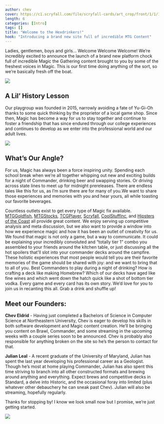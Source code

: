 ```yaml
---
author: chev
cover: https://c1.scryfall.com/file/scryfall-cards/art_crop/front/1/1/11016840-56b6-4759-bde6-3dc0e339e87e.jpg?1557576979
length: 6
categories: [Intro]
tags: []
title: "Welcome to the Hexdrinkers!"
hook: "Introducing a brand new site full of incredible MTG Content"
---
```

Ladies, gentlemen, boys and girls... Welcome Welcome Welcome! We’re incredibly excited to announce the launch of a brand new platform chock full of incredible Magic the Gathering content brought to you by some of the freshest voices in Magic. This is our first time doing anything of the sort, so we’re basically fresh off the boat.

<div class="text-center">
    <img src="https://media.giphy.com/media/GCLlQnV7wzKLu/giphy.gif" style="max-width: 50%" class="img-fluid">
</div>

## A Lil’ History Lesson
Our playgroup was founded in 2015, narrowly avoiding a fate of Yu-Gi-Oh thanks to some quick thinking by the proprietor of a local game shop. Since then, Magic has become a way for us to stay together and continue to foster a friendship that has since endured through our college experiences and continues to develop as we enter into the professional world and our adult lives. 

<div class="text-center">
    <img src="https://media.giphy.com/media/l41lZD0i4UU9PkDJe/giphy.gif" style="max-width: 50%" class="img-fluid">
</div>


## What’s Our Angle?
For us, Magic has always been a force inspiring unity. Spending each school break when we’re all together whipping out new and exciting builds for a night of Commander, drinking beer and swapping stories. Or driving across state lines to meet up for midnight prereleases. There are endless tales like this for us, as I’m sure there are for many of you.We want to share those experiences and memories with you and hear yours, all while toasting our favorite beverages. 

Countless outlets exist to get every type of Magic fix available.
<a href="https://www.mtggoldfish.com/" target="_blank">MTGGoldfish</a>,
<a href="https://www.mtgstocks.com/news" target="_blank">MTGStocks</a>,
<a href="https://www.tcgplayer.com/" target="_blank">TCGPlayer</a>,
<a href="https://scryfall.com/" target="_blank">Scryfall</a>,
<a href="https://www.coolstuffinc.com/" target="_blank">CoolStuffInc</a>, and
<a href="https://www.hipstersofthecoast.com/" target="_blank">Hipsters of the Coast</a> all provide great content. We enjoy serving up competitive analysis and meta discussion, but we also want to provide a window into how we experience magic and how it has been an outlet of creativity for us. We found that magic is not only a game, but a way to communicate. It could be explaining your incredibly convoluted and “totally tier 1” combo you assembled to your friends around the kitchen table, or just discussing all the hot spoilers that'll slot into your commander decks around the campfire.  These holistic experiences that most people would tell you are their favorite memories of the game should be shared with joy: and we want to bring that to all of you. Best Commanders to play during a night of drinking? How is crafting a deck like making Homebrew? Which of our decks have aged like fine wines and which went down the hatch quick like a shot of bottom tier vodka. Every game and every card has its own story. We’d love for you to join us in recanting this all. Grab a drink and shuffle up!

## Meet our Founders:

**Chev Eldrid** - Having just completed a Bachelors of Science in Computer Science at Northeastern University, Chev is eager to develop his skills in both software development and Magic content creation. He’ll be bringing you content on Brawl, Commander, and some streaming in the upcoming weeks with a couple series soon to be announced. Chev is probably also responsible for anything broken on the site so he’s the person to contact for that.

**Julian Leal** - A recent graduate of the University of Maryland, Julian has spent the last year developing his professional career as a Geologist. Though he’s most at home playing Commander, Julian has also spent this time striving to branch into all other constructed formats and brewing around anything and everything. Expect brews and competitive decks in Standard, a delve into Historic, and the occasional foray into limited (plus whatever other debauchery he can sneak past Chev). Julian will also be streaming, hopefully regularly. 

Thanks for stopping by! I know we look small now but I promise, we’re just getting started.

<div class="text-center">
    <img src="https://desertbus.org/blog/wp-content/uploads/2019/11/giphy-1.gif" style="max-width: 50%" class="img-fluid">
</div>
